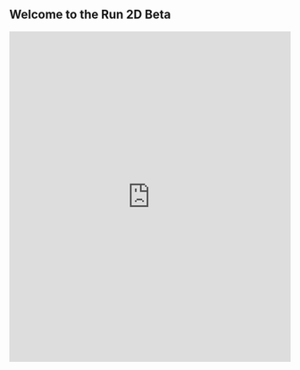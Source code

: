 ## Welcome to the Run 2D Beta

<div style="position:relative;height:0;padding-bottom:117.6%;overflow:hidden;"><iframe style="position:absolute;top:0;left:0;width:100%;height:100%;" src="https://arcade.makecode.com/---run?id=_YiaWT88MRdq6" allowfullscreen="allowfullscreen" sandbox="allow-popups allow-forms allow-scripts allow-same-origin" frameborder="0"></iframe></div>
